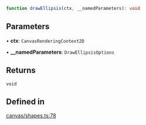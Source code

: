 ```ts
function drawEllipsis(ctx, __namedParameters): void
```

## Parameters

• **ctx**: `CanvasRenderingContext2D`

• **\_\_namedParameters**: `DrawEllipsisOptions`

## Returns

`void`

## Defined in

[canvas/shapes.ts:78](https://github.com/Tismas/naszos-utils/blob/d1a1eb2a775799ea1a271a00b3a6cade833871d8/src/canvas/shapes.ts#L78)
